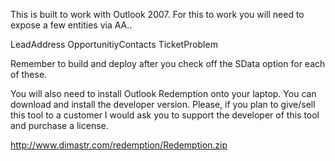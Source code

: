 This is built to work with Outlook 2007.
For this to work you will need to expose a few entities via AA..

LeadAddress
OpportunitiyContacts
TicketProblem

Remember to build and deploy after you check off the SData option for each of these.

You will also need to install Outlook Redemption onto your laptop. You can download and install the developer version. Please, if you plan to give/sell this tool to a customer I would ask you to support the developer of this tool and purchase a license.

http://www.dimastr.com/redemption/Redemption.zip

